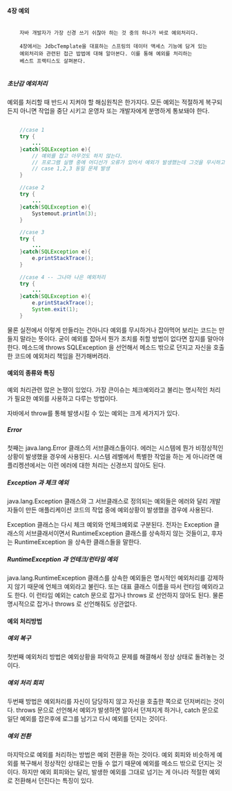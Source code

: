 
#### 4장 예외

```text

	자바 개발자가 가장 신경 쓰기 쉬찮아 하는 것 중의 하나가 바로 예외처리다.
	
	4장에서는 JdbcTemplate을 대표하는 스프링의 데이터 액세스 기능에 담겨 있는
	예외처리와 관련된 접근 밥법에 대해 알아본다. 이를 통해 예외를 처리하는 
	베스트 프랙티스도 살펴본다.
 
```


##### 초난감 예외처리

예외를 처리할 때 반드시 지켜야 할 해심원칙은 한가지다.
모든 예외는 적절하게 복구되든지 아니면 작업을 중단 시키고 운영자 또는 개발자에게 분명하게 통보돼야 한다.

```java

	//case 1
	try {
		...	
	}catch(SQLException e){
		// 예외를 잡고 아무것도 하지 않는다.
		// 프로그램 실행 중에 어디선가 오류가 있어서 예외가 발생했는데 그것을 무시하고 진행하기에 추후 문제 발생
		// case 1,2,3 동일 문제 발생
	}

	//case 2
	try {
		...	
	}catch(SQLException e){
		Systemout.println(3);
	}

	//case 3
	try {
		...	
	}catch(SQLException e){
		e.printStackTrace();
	}

	//case 4 -- 그나마 나은 예외처리
	try {
		...	
	}catch(SQLException e){
		e.printStackTrace();
		System.exit(1);
	}

```

물론 실전에서 이렇게 만들라는 건아니다 예외를 무시하거나 잡아먹어 보리는 코드는 만들지 말라는 뜻이다.
굳이 예외를 잡아서 뭔가 조치를 취할 방법이 없다면 잡지를 말아야한다.
메소드에 throws SQLException 을 선언해서 메소드 밖으로 던지고 자신을 호출한 코드에 예외처리 책임을 전가해버려라.




#### 예외의 종류와 특징
예외 처리관련 많은 논쟁이 있었다. 가장 큰이슈는 체크예외라고 불리는 명시적인 처리가 필요한 예외를
사용하고 다루는 방법이다.

자바에서 throw를 통해 발생시킬 수 있는 예외는 크게 세가지가 있다.

##### Error
첫째는 java.lang.Error 클래스의 서브클래스들이다.
에러는 시스템에 뭔가 비정상적인 상황이 발생했을 경우에 사용된다.
시스템 레벨에서 특별한 작업을 하는 게 아니라면 애플리켕션에서는 이런 에러에 대한 처리는 신경쓰지 않아도 된다.

##### Exception 과 체크 예외
java.lang.Exception 클래스와 그 서브클래스로 정의되는 예외들은 에러와 달리
개발자들이 만든 애플리케이션 코드의 작업 중에 예외상황이 발생했을 경우에 사용된다.

Exception 클래스는 다시 체크 예외와 언체크예외로 구분된다.
전자는 Exception 클래스의 서브클래서이면서 RuntimeException 클래스를 상속하지 않는 것들이고,
후자는 RuntimeException 을 상속한 클래스들을 말한다.

##### RuntimeException 과 언테크/런타임 예외
java.lang.RuntimeException 클래스를 상속한 예외들은 명시적인 예외처리를 강제하지 않기
때문에 언체크 예외라고 불린다. 또는 대표 클래스 이름을 따서 런타임 예외라고도 한다.
이 런타임 예외는 catch 문으로 잡거나 throws 로 선언하지 않아도 된다. 
물론 명시적으로 잡거나 throws 로 선언해줘도 상관없다.


#### 예외 처리방법

##### 예외 복구
첫번째 예외처리 방법은 예외상황을 파악하고 문제를 해결해서 정상 상태로 돌려놓는 것이다.

##### 예외 처리 회피
두번째 방법은 예외처리를 자신이 담당하지 않고 자신을 호출한 쪽으로 던저버리는 것이다.
throws 문으로 선언해서 예외가 발생하면 알아서 던져지게 하거나, catch 문으로 일단 예외를
잡은후에 로그를 남기고 다시 예외를 던지는 것이다. 

##### 예외 전환
마지막으로 예외를 처리하는 방법은 예외 전환을 하는 것이다.
예외 회피와 비슷하게 예외를 복구해서 정상적인 상태로는 만들 수 없기 때문에
예외를 메소드 밖으로 던지는 것이다. 하지만 예외 회피와는 달리, 발생한 예외를
그대로 넘기는 게 아니라 적절한 예외로 전환해서 던진다는 특징이 있다.

